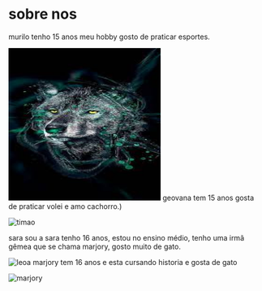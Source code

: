 # sobre nos

murilo tenho 15 anos meu hobby gosto de praticar esportes.

<img src="murilo.jpeg" alt="Texto alternativo" title="murilo" width="300" height="300" />
geovana tem 15 anos gosta de praticar volei e amo cachorro.)

![timao](https://http2.mlstatic.com/D_NQ_NP_880375-MLB31687173388_082019-O.jpg)

sara sou a sara tenho 16 anos, estou no ensino médio, tenho uma irmã gêmea que se chama marjory, gosto muito de gato.

![leoa](https://images.pexels.com/photos/2989069/pexels-photo-2989069.jpeg?auto=compress&cs=tinysrgb&dpr=1&w=500)
marjory tem 16 anos e esta cursando historia e gosta de gato

![marjory](<img src="marjory.jpeg" alt="Texto alternativo" title="marjory" width="300" height="300" />)


<!---
ingredientessecretosMMGS/ingredientessecretosMMGS is a ✨ special ✨ repository because its `README.md` (this file) appears on your GitHub profile.
You can click the Preview link to take a look at your changes.
--->
